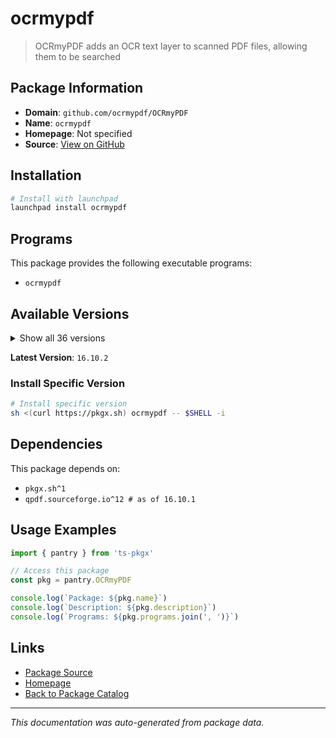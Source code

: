 # ocrmypdf

> OCRmyPDF adds an OCR text layer to scanned PDF files, allowing them to be searched

## Package Information

- **Domain**: `github.com/ocrmypdf/OCRmyPDF`
- **Name**: `ocrmypdf`
- **Homepage**: Not specified
- **Source**: [View on GitHub](https://github.com/pkgxdev/pantry/tree/main/projects/github.com/ocrmypdf/OCRmyPDF/package.yml)

## Installation

```bash
# Install with launchpad
launchpad install ocrmypdf
```

## Programs

This package provides the following executable programs:

- `ocrmypdf`

## Available Versions

<details>
<summary>Show all 36 versions</summary>

- `16.10.2`, `16.10.1`, `16.10.0`, `16.7.0`, `16.6.2`
- `16.6.1`, `16.6.0`, `16.5.0`, `16.4.3`, `16.4.2`
- `16.4.1`, `16.4.0`, `16.3.1`, `16.3.0`, `16.2.0`
- `16.1.2`, `16.1.1`, `16.1.0`, `16.0.4`, `16.0.3`
- `16.0.2`, `16.0.1`, `16.0.0`, `15.4.4`, `15.4.3`
- `15.4.2`, `15.4.1`, `15.4.0`, `15.3.1`, `15.3.0`
- `15.2.0`, `15.1.0`, `15.0.2`, `15.0.1`, `15.0.0`
- `14.4.0`

</details>

**Latest Version**: `16.10.2`

### Install Specific Version

```bash
# Install specific version
sh <(curl https://pkgx.sh) ocrmypdf -- $SHELL -i
```

## Dependencies

This package depends on:

- `pkgx.sh^1`
- `qpdf.sourceforge.io^12 # as of 16.10.1`

## Usage Examples

```typescript
import { pantry } from 'ts-pkgx'

// Access this package
const pkg = pantry.OCRmyPDF

console.log(`Package: ${pkg.name}`)
console.log(`Description: ${pkg.description}`)
console.log(`Programs: ${pkg.programs.join(', ')}`)
```

## Links

- [Package Source](https://github.com/pkgxdev/pantry/tree/main/projects/github.com/ocrmypdf/OCRmyPDF/package.yml)
- [Homepage](#)
- [Back to Package Catalog](../../package-catalog.md)

---

*This documentation was auto-generated from package data.*
